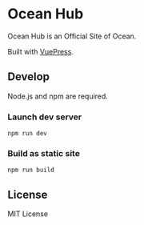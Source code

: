# Ocean Hub
Ocean Hub is an Official Site of Ocean.

Built with [VuePress](https://github.com/vuepress/vuepress-next).

## Develop
Node.js and npm are required.

### Launch dev server
```
npm run dev
```

### Build as static site
```
npm run build
```

## License
MIT License
